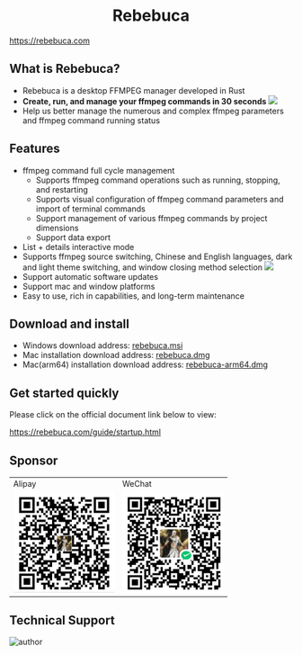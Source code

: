 <h1 align="center">Rebebuca</h1>

https://rebebuca.com

## What is Rebebuca?

- Rebebuca is a desktop FFMPEG manager developed in Rust
- **Create, run, and manage your ffmpeg commands in 30 seconds**
![](./docs/quick.gif)
- Help us better manage the numerous and complex ffmpeg parameters and ffmpeg command running status

## Features

- ffmpeg command full cycle management
   - Supports ffmpeg command operations such as running, stopping, and restarting
   - Supports visual configuration of ffmpeg command parameters and import of terminal commands
   - Support management of various ffmpeg commands by project dimensions
   - Support data export
- List + details interactive mode
- Supports ffmpeg source switching, Chinese and English languages, dark and light theme switching, and window closing method selection
![](./docs/config.gif)
- Support automatic software updates
- Support mac and window platforms
- Easy to use, rich in capabilities, and long-term maintenance

## Download and install

- Windows download address: [rebebuca.msi](https://download.m7s.live/rb/Rebebuca_0.1.0_x64_en-US.msi)
- Mac installation download address: [rebebuca.dmg](https://download.m7s.live/rb/Rebebuca_0.1.0_x64.dmg)
- Mac(arm64) installation download address: [rebebuca-arm64.dmg](https://download.m7s.live/rb/Rebebuca_0.1.0_aarch64.dmg)

## Get started quickly

Please click on the official document link below to view:

https://rebebuca.com/guide/startup.html

## Sponsor

<table>
<tr>
<td>Alipay</td>
<td>WeChat</td>
</tr>
<tr>
<td>
<img src="./docs/zfb-pay.jpg" width="180" height="180" alt="Alipay appreciation code">
</td>
<td>
<img src="./docs/wx-pay.jpg" width="180" height="180" alt="WeChat Appreciation Code"></td>
</tr>
</table>

## Technical Support

<img src="https://rebebuca.com/author.jpg" alt="author" width="200" height="200">
